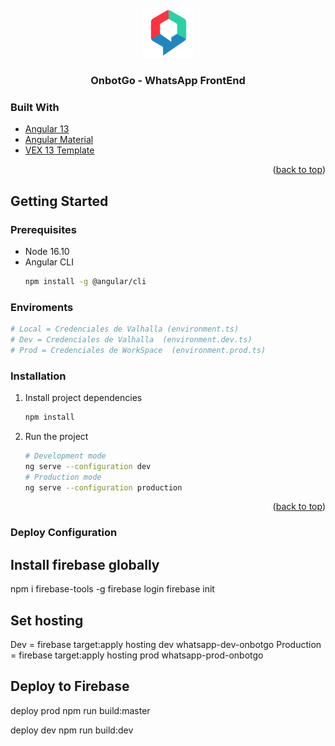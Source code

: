 <!-- PROJECT LOGO -->
<br />
<div align="center">
  <a href="https://github.com/mibotchile/frontend-whatsapp">
    <img src="logo.svg" alt="Logo" width="80" height="80">
  </a>

  <h3 align="center">OnbotGo - WhatsApp FrontEnd</h3>
</div>

### Built With

-   [Angular 13](https://angular.io/)
-   [Angular Material](https://material.angular.io/)
-   [VEX 13 Template](https://vex.visurel.com/)

<p align="right">(<a href="#top">back to top</a>)</p>

<!-- GETTING STARTED -->

## Getting Started

### Prerequisites

-   Node 16.10
-   Angular CLI
    ```sh
    npm install -g @angular/cli
    ```

### Enviroments

```sh
# Local = Credenciales de Valhalla (environment.ts)
# Dev = Credenciales de Valhalla  (environment.dev.ts)
# Prod = Credenciales de WorkSpace  (environment.prod.ts)
```

### Installation

1. Install project dependencies
    ```sh
    npm install
    ```
2. Run the project
    ```sh
    # Development mode
    ng serve --configuration dev
    # Production mode
    ng serve --configuration production
    ```

<p align="right">(<a href="#top">back to top</a>)</p>

### Deploy Configuration

## Install firebase globally

npm i firebase-tools -g
firebase login
firebase init

## Set hosting

Dev = firebase target:apply hosting dev whatsapp-dev-onbotgo
Production = firebase target:apply hosting prod whatsapp-prod-onbotgo

## Deploy to Firebase

deploy prod
npm run build:master

deploy dev
npm run build:dev

